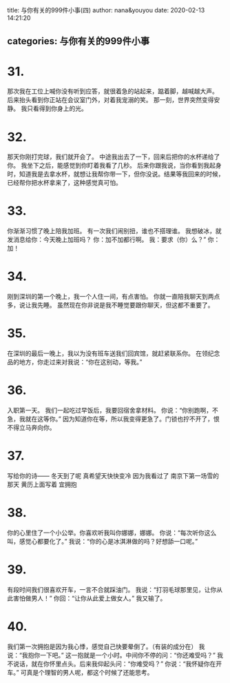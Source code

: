 title: 与你有关的999件小事(四)
author: nana&youyou
date: 2020-02-13 14:21:20

categories: 与你有关的999件小事
---

# 31.

那次我在工位上喊你没有听到应答，就很着急的站起来，踮着脚，越喊越大声。
后来抬头看到你正站在会议室门外，对着我宠溺的笑。
那一刻，世界突然变得安静。
我只看得到你身上的光。<!-- more -->

# 32.

那天你刚打完球，我们就开会了。
中途我出去了一下，回来后把你的水杯递给了你。
我坐下之后，能感觉到你盯着我看了几秒。
后来你跟我说，当你看到我起身时，知道我是去拿水杯，就想让我帮你带一下，但你没说。结果等我回来的时候，已经帮你把水杯拿来了，这种感觉真可怕。

# 33.

你渐渐习惯了晚上陪我加班。
有一次我们闹别扭，谁也不搭理谁。
我想破冰，就发消息给你：今天晚上加班吗？
你：加不加都行啊。
我：要求（你）么？”
你：加！

# 34.

刚到深圳的第一个晚上，我一个人住一间，有点害怕。
你就一直陪我聊天到两点多，说让我先睡。
虽然现在你非说是我不睡觉要跟你聊天，但这都不重要了。

# 35.

在深圳的最后一晚上，我以为没有班车送我们回宾馆，就赶紧联系你。
在领纪念品的地方，你走过来对我说：“你在这别动，等我。”

# 36.

入职第一天。
我们一起吃过早饭后，我要回宿舍拿材料。
你说：“你别跑啊，不急，我就在这等你。”
因为知道你在等，所以我变得更急了。门锁也拧不开了，恨不得立马奔向你。

# 37.

写给你的诗——
冬天到了呢
真希望天快快变冷
因为我看过了
南京下第一场雪的那天
黄历上面写着
宜拥抱

# 38.

你的心里住了一个小公举。你喜欢听我叫你娜娜，娜娜。
你说：“每次听你这么叫，感觉心都要化了。”
我说：“你的心是冰淇淋做的吗？好想舔一口呢。”

# 39.

有段时间我们很喜欢开车，一言不合就踩油门。
我说：“打羽毛球那里见，让你从此害怕做男人！”
你回：“让你从此爱上做女人。”
我又输了。

# 40.

我们第一次拥抱是因为我心悸，感觉自己快要晕倒了。（有装的成分在）
我说：“我抱你一下吧。”
这一抱就是一个小时。中间你不停的问：“你还难受吗？”
我不说话，就在你怀里点头。后来我仰起头问：“你难受吗？”
你说：“我怀疑你在开车。”
可真是个理智的男人呢，都这个时候了还能思考。